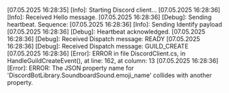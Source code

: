 [07.05.2025 16:28:35] [Info]: Starting Discord client...
[07.05.2025 16:28:36] [Info]: Received Hello message.
[07.05.2025 16:28:36] [Debug]: Sending heartbeat. Sequence: 
[07.05.2025 16:28:36] [Info]: Sending Identify payload
[07.05.2025 16:28:36] [Debug]: Heartbeat acknowledged.
[07.05.2025 16:28:36] [Debug]: Received Dispatch message: READY
[07.05.2025 16:28:36] [Debug]: Received Dispatch message: GUILD_CREATE
[07.05.2025 16:28:36] [Error]: ERROR in file DiscordClient.cs, in HandleGuildCreateEvent(), at line: 162, at column: 13
[07.05.2025 16:28:36] [Error]: ERROR: The JSON property name for 'DiscordBotLibrary.SoundboardSound.emoji_name' collides with another property.
